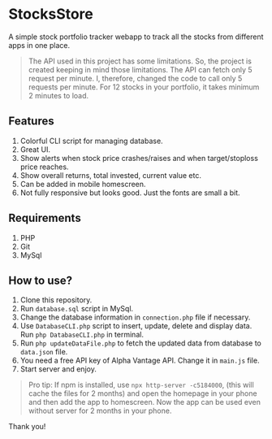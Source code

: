 # StocksStore
A simple stock portfolio tracker webapp to track all the stocks from different apps in one place.

> The API used in this project has some limitations. So, the project is created keeping in mind those limitations. The API can fetch only 5 request per minute. I, therefore, changed the code to call only 5 requests per minute. For 12 stocks in your portfolio, it takes minimum 2 minutes to load.

## Features
1. Colorful CLI script for managing database.
2. Great UI.
3. Show alerts when stock price crashes/raises and when target/stoploss price reaches.
4. Show overall returns, total invested, current value etc.
5. Can be added in mobile homescreen.
6. Not fully responsive but looks good. Just the fonts are small a bit.

## Requirements
1. PHP
2. Git
3. MySql

## How to use?
1. Clone this repository.
2. Run `database.sql` script in MySql.
3. Change the database information in `connection.php` file if necessary.
4. Use `DatabaseCLI.php` script to insert, update, delete and display data. Run `php DatabaseCLI.php` in terminal.
5. Run `php updateDataFile.php` to fetch the updated data from database to `data.json` file.
6. You need a free API key of Alpha Vantage API. Change it in `main.js` file.
7. Start server and enjoy.

> Pro tip: If npm is installed, use `npx http-server -c5184000`, (this will cache the files for 2 months) and open the homepage in your phone and then add the app to homescreen. Now the app can be used even without server for 2 months in your phone.

Thank you!
